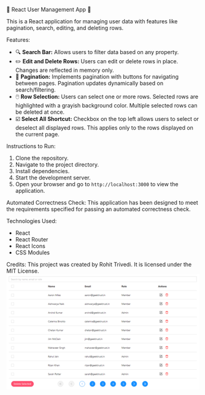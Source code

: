 🚀 React User Management App 🚀

This is a React application for managing user data with features like pagination, search, editing, and deleting rows.

Features:

- 🔍 **Search Bar:** Allows users to filter data based on any property.
- ✏️ **Edit and Delete Rows:** Users can edit or delete rows in place. Changes are reflected in memory only.
- 📄 **Pagination:** Implements pagination with buttons for navigating between pages. Pagination updates dynamically based on search/filtering.
- 🖱️ **Row Selection:** Users can select one or more rows. Selected rows are highlighted with a grayish background color. Multiple selected rows can be deleted at once.
- ☑️ **Select All Shortcut:** Checkbox on the top left allows users to select or deselect all displayed rows. This applies only to the rows displayed on the current page.

Instructions to Run:

1. Clone the repository.
2. Navigate to the project directory.
3. Install dependencies.
4. Start the development server.
5. Open your browser and go to `http://localhost:3000` to view the application.

Automated Correctness Check:
This application has been designed to meet the requirements specified for passing an automated correctness check.

Technologies Used:

- React
- React Router
- React Icons
- CSS Modules

Credits:
This project was created by Rohit Trivedi. It is licensed under the MIT License.
![alt text](adminUIProbableUsersTable.png)
